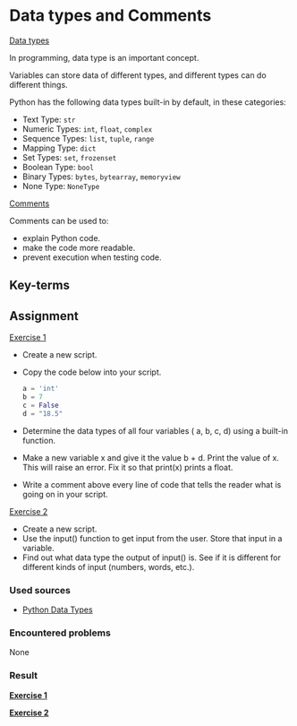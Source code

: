 # Data types and Comments

<ins>Data types</ins>

In programming, data type is an important concept.

Variables can store data of different types, and different types can do different things.

Python has the following data types built-in by default, in these categories:
- Text Type:        `str`
- Numeric Types: 	`int`, `float`, `complex`
- Sequence Types: 	`list`, `tuple`, `range`
- Mapping Type: 	`dict`
- Set Types: 	    `set`, `frozenset`
- Boolean Type: 	`bool`
- Binary Types:     `bytes`, `bytearray`, `memoryview`
- None Type: 	    `NoneType`

<ins>Comments</ins>

Comments can be used to:

- explain Python code.
- make the code more readable.
- prevent execution when testing code.

## Key-terms


## Assignment

<ins>Exercise 1</ins>

- Create a new script.
- Copy the code below into your script.

    ```py
    a = 'int'
    b = 7
    c = False
    d = "18.5"
    ```

- Determine the data types of all four variables ( a, b, c, d) using a built-in function.
- Make a new variable x and give it the value b + d. Print the value of x. This will raise an error. Fix it so that print(x) prints a float.
- Write a comment above every line of code that tells the reader what is going on in your script.

<ins>Exercise 2</ins>

- Create a new script.
- Use the input() function to get input from the user. Store that input in a variable.
- Find out what data type the output of input() is. See if it is different for different kinds of input (numbers, words, etc.).


### Used sources
- [Python Data Types](https://www.w3schools.com/python/python_datatypes.asp)

### Encountered problems
None

### Result

**<ins>Exercise 1</ins>**


**<ins>Exercise 2</ins>**